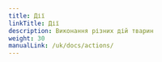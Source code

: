 ```yaml
---
title: Дії
linkTitle: Дії
description: Виконання різних дій тварин
weight: 30
manualLink: /uk/docs/actions/
---
```

<script>
  window.location.href = "/uk/docs/actions/";
</script>

